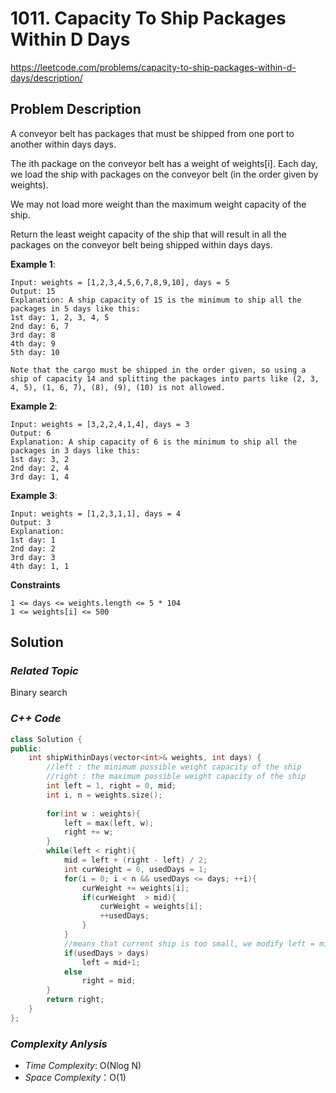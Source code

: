 # 1011. Capacity To Ship Packages Within D Days
https://leetcode.com/problems/capacity-to-ship-packages-within-d-days/description/

## Problem Description

A conveyor belt has packages that must be shipped from one port to another within days days.

The ith package on the conveyor belt has a weight of weights[i]. Each day, we load the ship with packages on the conveyor belt (in the order given by weights). 

We may not load more weight than the maximum weight capacity of the ship.

Return the least weight capacity of the ship that will result in all the packages on the conveyor belt being shipped within days days.


**Example 1**:
```
Input: weights = [1,2,3,4,5,6,7,8,9,10], days = 5
Output: 15
Explanation: A ship capacity of 15 is the minimum to ship all the packages in 5 days like this:
1st day: 1, 2, 3, 4, 5
2nd day: 6, 7
3rd day: 8
4th day: 9
5th day: 10

Note that the cargo must be shipped in the order given, so using a ship of capacity 14 and splitting the packages into parts like (2, 3, 4, 5), (1, 6, 7), (8), (9), (10) is not allowed.
```
**Example 2**:
```
Input: weights = [3,2,2,4,1,4], days = 3
Output: 6
Explanation: A ship capacity of 6 is the minimum to ship all the packages in 3 days like this:
1st day: 3, 2
2nd day: 2, 4
3rd day: 1, 4
```
**Example 3**:
```
Input: weights = [1,2,3,1,1], days = 4
Output: 3
Explanation:
1st day: 1
2nd day: 2
3rd day: 3
4th day: 1, 1
```

**Constraints**
```
1 <= days <= weights.length <= 5 * 104
1 <= weights[i] <= 500
```

## Solution

### _Related Topic_
   Binary search

### _C++ Code_
```cpp
class Solution {
public:
    int shipWithinDays(vector<int>& weights, int days) {
        //left : the minimum possible weight capacity of the ship
        //right : the maximum possible weight capacity of the ship
        int left = 1, right = 0, mid;
        int i, n = weights.size();
        
        for(int w : weights){
            left = max(left, w);
            right += w;
        }
        while(left < right){
            mid = left + (right - left) / 2;
            int curWeight = 0, usedDays = 1;
            for(i = 0; i < n && usedDays <= days; ++i){
                curWeight += weights[i];
                if(curWeight  > mid){
                    curWeight = weights[i];
                    ++usedDays;
                }   
            }
            //means that current ship is too small, we modify left = mid + 1
            if(usedDays > days)
                left = mid+1;
            else
                right = mid;
        }
        return right;       
    }
};
```

### _Complexity Anlysis_
- _Time Complexity_: O(Nlog N)
- _Space Complexity_：O(1)
